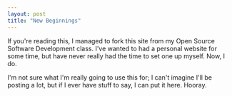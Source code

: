 ```yaml
---
layout: post
title: "New Beginnings"
---
```


If you're reading this, I managed to fork this site from my Open Source
Software Development class. I've wanted to had a personal website for some
time, but have never really had the time to set one up myself. Now, I do.

I'm not sure what I'm really going to use this for; I can't imagine I'll be
posting a lot, but if I ever have stuff to say, I can put it here. Hooray.